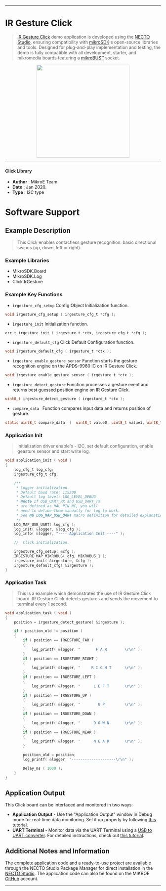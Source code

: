 
---
# IR Gesture Click

> [IR Gesture Click](https://www.mikroe.com/?pid_product=MIKROE-2086) demo application is developed using
the [NECTO Studio](https://www.mikroe.com/necto), ensuring compatibility with [mikroSDK](https://www.mikroe.com/mikrosdk)'s
open-source libraries and tools. Designed for plug-and-play implementation and testing, the demo is fully compatible with
all development, starter, and mikromedia boards featuring a [mikroBUS&trade;](https://www.mikroe.com/mikrobus) socket.

<p align="center">
  <img src="https://www.mikroe.com/?pid_product=MIKROE-2086&image=1" height=300px>
</p>

---

#### Click Library

- **Author**        : MikroE Team
- **Date**          : Jan 2020.
- **Type**          : I2C type

# Software Support

## Example Description

> This Click enables contactless gesture recognition: 
> basic directional swipes (up, down, left or right).  

### Example Libraries

- MikroSDK.Board
- MikroSDK.Log
- Click.IrGesture

### Example Key Functions

- `irgesture_cfg_setup` Config Object Initialization function. 
```c
void irgesture_cfg_setup ( irgesture_cfg_t *cfg );
``` 
 
- `irgesture_init` Initialization function. 
```c
err_t irgesture_init ( irgesture_t *ctx, irgesture_cfg_t *cfg );
```

- `irgesture_default_cfg` Click Default Configuration function. 
```c
void irgesture_default_cfg ( irgesture_t *ctx );
```

- `irgesture_enable_gesture_sensor` Function starts the gesture recognition engine on the APDS-9960 IC on IR Gesture Click. 
```c
void irgesture_enable_gesture_sensor ( irgesture_t *ctx );
```

- `irgesture_detect_gesture` Function processes a gesture event and returns best guessed position engine on IR Gesture Click. 
```c
uint8_t irgesture_detect_gesture ( irgesture_t *ctx );
```
 
- `compare_data ` Function compares input data and returns position of gesture. 
```c
static uint8_t compare_data  (  uint8_t value0, uint8_t value1, uint8_t value2, uint8_t value3  );
```

### Application Init

> Initialization driver enable's - I2C, set default configuration, enable geasture sensor and start write log. 

```c
void application_init ( void )
{
    log_cfg_t log_cfg;
    irgesture_cfg_t cfg;

    /** 
     * Logger initialization.
     * Default baud rate: 115200
     * Default log level: LOG_LEVEL_DEBUG
     * @note If USB_UART_RX and USB_UART_TX 
     * are defined as HAL_PIN_NC, you will 
     * need to define them manually for log to work. 
     * See @b LOG_MAP_USB_UART macro definition for detailed explanation.
     */
    LOG_MAP_USB_UART( log_cfg );
    log_init( &logger, &log_cfg );
    log_info( &logger, "---- Application Init ----" );

    //  Click initialization.

    irgesture_cfg_setup( &cfg );
    IRGESTURE_MAP_MIKROBUS( cfg, MIKROBUS_1 );
    irgesture_init( &irgesture, &cfg );
    irgesture_default_cfg( &irgesture );
}
```

### Application Task

> This is a example which demonstrates the use of IR Gesture Click board.
> IR Gesture Click detects gestures and sends the movement to terminal every 1 second.

```c
void application_task ( void )
{
    position = irgesture_detect_gesture( &irgesture );

    if ( position_old != position )
    {
        if ( position == IRGESTURE_FAR )
        {
            log_printf( &logger, "       F A R        \r\n" );
        }
        if ( position == IRGESTURE_RIGHT )
        {
            log_printf( &logger, "     R I G H T      \r\n" );
        }
        if ( position == IRGESTURE_LEFT )
        {
            log_printf( &logger, "      L E F T       \r\n" );
        }
        if ( position == IRGESTURE_UP )
        {
            log_printf( &logger, "        U P         \r\n" );
        }
        if ( position == IRGESTURE_DOWN )
        {
            log_printf( &logger, "      D O W N       \r\n" );
        }
        if ( position == IRGESTURE_NEAR )
        {
            log_printf( &logger, "      N E A R       \r\n" );
        }

        position_old = position;
        log_printf( &logger, "--------------------\r\n" );

        Delay_ms ( 1000 );
    }
}
``` 

## Application Output

This Click board can be interfaced and monitored in two ways:
- **Application Output** - Use the "Application Output" window in Debug mode for real-time data monitoring.
Set it up properly by following [this tutorial](https://www.youtube.com/watch?v=ta5yyk1Woy4).
- **UART Terminal** - Monitor data via the UART Terminal using
a [USB to UART converter](https://www.mikroe.com/click/interface/usb?interface*=uart,uart). For detailed instructions,
check out [this tutorial](https://help.mikroe.com/necto/v2/Getting%20Started/Tools/UARTTerminalTool).

## Additional Notes and Information

The complete application code and a ready-to-use project are available through the NECTO Studio Package Manager for 
direct installation in the [NECTO Studio](https://www.mikroe.com/necto). The application code can also be found on
the MIKROE [GitHub](https://github.com/MikroElektronika/mikrosdk_click_v2) account.

---
